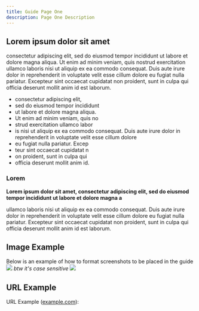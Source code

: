 ```yaml
---
title: Guide Page One
description: Page One Description
---
```


## Lorem ipsum dolor sit amet

consectetur adipiscing elit, sed do eiusmod tempor incididunt ut labore et dolore magna aliqua. Ut enim ad minim veniam, quis nostrud exercitation ullamco laboris nisi ut aliquip ex ea commodo consequat. Duis aute irure dolor in reprehenderit in voluptate velit esse cillum dolore eu fugiat nulla pariatur. Excepteur sint occaecat cupidatat non proident, sunt in culpa qui officia deserunt mollit anim id est laborum.

- consectetur adipiscing elit,
- sed do eiusmod tempor incididunt
- ut labore et dolore magna aliqua.
- Ut enim ad minim veniam, quis no
- strud exercitation ullamco labor
- is nisi ut aliquip ex ea commodo consequat. Duis aute irure dolor in reprehenderit in voluptate velit esse cillum dolore
- eu fugiat nulla pariatur. Excep
- teur sint occaecat cupidatat n
- on proident, sunt in culpa qui
- officia deserunt mollit anim id.

### Lorem

**Lorem ipsum dolor sit amet, consectetur adipiscing elit, sed do eiusmod tempor incididunt ut labore et dolore magna a**

ullamco laboris nisi ut aliquip ex ea commodo consequat. Duis aute irure dolor in reprehenderit in voluptate velit esse cillum dolore eu fugiat nulla pariatur. Excepteur sint occaecat cupidatat non proident, sunt in culpa qui officia deserunt mollit anim id est laborum.

## Image Example

Below is an example of how to format screenshots to be placed in the guide
![](/template-guide/screenshots/image-one.png)
*btw it's case sensitive*
![](/template-guide/screenshots/Image-one.png)

## URL Example

URL Example ([example.com](https://example.com)):
